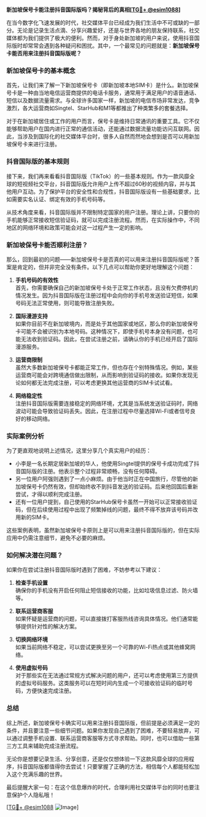 **新加坡保号卡能注册抖音国际版吗？揭秘背后的真相[[TG💪+ @esim1088](https://t.me/s/esim1088)]**

在当今数字化飞速发展的时代，社交媒体平台已经成为我们生活中不可或缺的一部分。无论是记录生活点滴、分享兴趣爱好，还是与世界各地的朋友保持联系，社交媒体都为我们提供了极大的便利。然而，对于身处新加坡的用户来说，使用抖音国际版时却常常会遇到各种疑问和困扰。其中，一个最常见的问题就是：**新加坡保号卡能否用来注册抖音国际版呢？**

### 新加坡保号卡的基本概念

首先，让我们来了解一下新加坡保号卡（即新加坡本地SIM卡）是什么。新加坡保号卡是一种由当地电信运营商提供的电话卡服务，通常用于满足用户的语音通话、短信以及数据流量需求。与全球许多国家一样，新加坡的电信市场非常发达，竞争激烈，各大运营商如Singtel、StarHub和M1等都推出了种类繁多的套餐选择。

对于在新加坡居住或工作的用户而言，保号卡是维持日常通讯的重要工具。它不仅能够帮助用户在国内进行正常的通信活动，还能通过数据流量功能访问互联网。因此，当涉及到国际化的社交媒体平台时，很多人自然而然地会想到是否可以用新加坡保号卡来进行注册。

### 抖音国际版的基本规则

接下来，我们再来看看抖音国际版（TikTok）的一些基本规则。作为一款风靡全球的短视频社交平台，抖音国际版允许用户上传不超过60秒的视频内容，并与其他用户互动。为了保护平台的安全性和合规性，抖音国际版设有一些基础要求，比如需要实名认证、绑定有效的手机号码等。

从技术角度来看，抖音国际版并不限制特定国家的用户注册。理论上讲，只要你的手机能够正常接收短信验证码，就可以完成注册流程。然而，在实际操作中，不同地区的网络环境和政策可能会对这一过程产生一定的影响。

### 新加坡保号卡能否顺利注册？

那么，回到最初的问题——新加坡保号卡是否真的可以用来注册抖音国际版呢？答案是肯定的，但并非完全没有条件。以下几点可以帮助你更好地理解这个问题：

1. **手机号码的有效性**  
   首先，你需要确保自己的新加坡保号卡处于正常工作状态，且没有欠费停机的情况发生。因为抖音国际版在注册过程中会向你的手机号发送验证短信，如果号码无法正常使用，则可能导致注册失败。

2. **国际漫游支持**  
   如果你目前不在新加坡境内，而是处于其他国家或地区，那么你的新加坡保号卡可能不会被识别为本地号码。这种情况下，即使手机号本身没有问题，也可能无法收到验证码。因此，在尝试注册之前，请确认你的手机已经开启了国际漫游服务。

3. **运营商限制**  
   虽然大多数新加坡保号卡都能正常工作，但也存在个别特殊情况。例如，某些运营商可能会对跨境通信做出限制，从而影响到验证码的接收。如果你发现无论如何都无法完成注册，可以考虑更换其他运营商的SIM卡试试看。

4. **网络稳定性**  
   注册抖音国际版需要连接稳定的网络环境，尤其是当系统发送验证码时，网络波动可能会导致验证码丢失。因此，在注册过程中尽量选择Wi-Fi或者信号良好的移动网络。

### 实际案例分析

为了更直观地说明上述情况，这里分享几个真实用户的经历：

- 小李是一名长期定居新加坡的华人，他使用Singtel提供的保号卡成功完成了抖音国际版的注册。他表示整个过程非常顺畅，没有任何障碍。
- 另一位用户阿强则遇到了一点小麻烦。由于他当时正在中国旅行，尽管他的新加坡保号卡仍然有效，但却始终收不到抖音发送的验证码。后来他回国后重新尝试，才得以顺利完成注册。
- 还有一位用户提到，自己使用的StarHub保号卡虽然一开始可以正常接收验证码，但在后续使用过程中出现了频繁掉线的问题，最终不得不放弃该号码并改用新的SIM卡。

这些案例表明，虽然新加坡保号卡原则上是可以用来注册抖音国际版的，但在实际应用中仍需注意细节，避免不必要的麻烦。

### 如何解决潜在问题？

如果你在尝试注册抖音国际版时遇到了困难，不妨参考以下建议：

1. **检查手机设置**  
   确保你的手机没有开启任何阻止短信接收的功能，比如垃圾信息过滤、防火墙等。

2. **联系运营商客服**  
   如果怀疑是运营商的问题，可以直接拨打客服热线咨询具体情况。他们通常能够提供针对性的解决方案。

3. **切换网络环境**  
   如果当前网络不稳定，可以尝试更换至另一个可靠的Wi-Fi热点或其他蜂窝网络。

4. **使用虚拟号码**  
   对于那些实在无法通过常规方式解决问题的用户，还可以考虑使用第三方提供的虚拟号码服务。这类服务可以在短时间内生成一个可接收验证码的临时号码，方便快速完成注册。

### 总结

综上所述，新加坡保号卡确实可以用来注册抖音国际版，但前提是必须满足一定的条件，并且要注意一些细节问题。如果你发现自己遇到了困难，不要轻易放弃，可以通过调整手机设置、联系运营商客服等方式寻求帮助。同时，也可以借助一些第三方工具来辅助完成注册流程。

无论你是想要记录生活、分享创意，还是仅仅想体验一下这款风靡全球的应用程序，抖音国际版都值得你去尝试！只要掌握了正确的方法，相信每个人都能轻松加入这个充满乐趣的世界。

最后提醒大家一句：在这个信息爆炸的时代，合理利用社交媒体平台的同时也要注意保护个人隐私哦！

[[TG💪+ @esim1088](https://t.me/s/esim1088) ![Image](https://i.postimg.cc/4NQfJmqS/Snipaste-2025-05-13-00-14-12.png)]